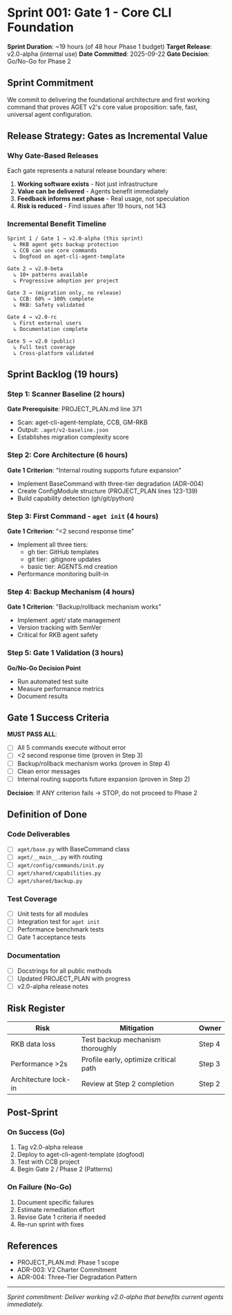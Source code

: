 # Sprint 001: Gate 1 - Core CLI Foundation

**Sprint Duration**: ~19 hours (of 48 hour Phase 1 budget)
**Target Release**: v2.0-alpha (internal use)
**Date Committed**: 2025-09-22
**Gate Decision**: Go/No-Go for Phase 2

## Sprint Commitment

We commit to delivering the foundational architecture and first working command that proves AGET v2's core value proposition: safe, fast, universal agent configuration.

## Release Strategy: Gates as Incremental Value

### Why Gate-Based Releases

Each gate represents a natural release boundary where:
1. **Working software exists** - Not just infrastructure
2. **Value can be delivered** - Agents benefit immediately
3. **Feedback informs next phase** - Real usage, not speculation
4. **Risk is reduced** - Find issues after 19 hours, not 143

### Incremental Benefit Timeline

```
Sprint 1 / Gate 1 → v2.0-alpha (this sprint)
  ↳ RKB agent gets backup protection
  ↳ CCB can use core commands
  ↳ Dogfood on aget-cli-agent-template

Gate 2 → v2.0-beta
  ↳ 10+ patterns available
  ↳ Progressive adoption per project

Gate 3 → (migration only, no release)
  ↳ CCB: 60% → 100% complete
  ↳ RKB: Safety validated

Gate 4 → v2.0-rc
  ↳ First external users
  ↳ Documentation complete

Gate 5 → v2.0 (public)
  ↳ Full test coverage
  ↳ Cross-platform validated
```

## Sprint Backlog (19 hours)

### Step 1: Scanner Baseline (2 hours)
**Gate Prerequisite**: PROJECT_PLAN.md line 371
- Scan: aget-cli-agent-template, CCB, GM-RKB
- Output: `.aget/v2-baseline.json`
- Establishes migration complexity score

### Step 2: Core Architecture (6 hours)
**Gate 1 Criterion**: "Internal routing supports future expansion"
- Implement BaseCommand with three-tier degradation (ADR-004)
- Create ConfigModule structure (PROJECT_PLAN lines 123-139)
- Build capability detection (gh/git/python)

### Step 3: First Command - `aget init` (4 hours)
**Gate 1 Criterion**: "<2 second response time"
- Implement all three tiers:
  - gh tier: GitHub templates
  - git tier: .gitignore updates
  - basic tier: AGENTS.md creation
- Performance monitoring built-in

### Step 4: Backup Mechanism (4 hours)
**Gate 1 Criterion**: "Backup/rollback mechanism works"
- Implement .aget/ state management
- Version tracking with SemVer
- Critical for RKB agent safety

### Step 5: Gate 1 Validation (3 hours)
**Go/No-Go Decision Point**
- Run automated test suite
- Measure performance metrics
- Document results

## Gate 1 Success Criteria

**MUST PASS ALL**:
- [ ] All 5 commands execute without error
- [ ] <2 second response time (proven in Step 3)
- [ ] Backup/rollback mechanism works (proven in Step 4)
- [ ] Clean error messages
- [ ] Internal routing supports future expansion (proven in Step 2)

**Decision**: If ANY criterion fails → STOP, do not proceed to Phase 2

## Definition of Done

### Code Deliverables
- [ ] `aget/base.py` with BaseCommand class
- [ ] `aget/__main__.py` with routing
- [ ] `aget/config/commands/init.py`
- [ ] `aget/shared/capabilities.py`
- [ ] `aget/shared/backup.py`

### Test Coverage
- [ ] Unit tests for all modules
- [ ] Integration test for `aget init`
- [ ] Performance benchmark tests
- [ ] Gate 1 acceptance tests

### Documentation
- [ ] Docstrings for all public methods
- [ ] Updated PROJECT_PLAN with progress
- [ ] v2.0-alpha release notes

## Risk Register

| Risk | Mitigation | Owner |
|------|------------|-------|
| RKB data loss | Test backup mechanism thoroughly | Step 4 |
| Performance >2s | Profile early, optimize critical path | Step 3 |
| Architecture lock-in | Review at Step 2 completion | Step 2 |

## Post-Sprint

### On Success (Go)
1. Tag v2.0-alpha release
2. Deploy to aget-cli-agent-template (dogfood)
3. Test with CCB project
4. Begin Gate 2 / Phase 2 (Patterns)

### On Failure (No-Go)
1. Document specific failures
2. Estimate remediation effort
3. Revise Gate 1 criteria if needed
4. Re-run sprint with fixes

## References
- PROJECT_PLAN.md: Phase 1 scope
- ADR-003: V2 Charter Commitment
- ADR-004: Three-Tier Degradation Pattern

---

*Sprint commitment: Deliver working v2.0-alpha that benefits current agents immediately.*